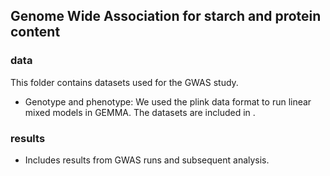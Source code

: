 ## Genome Wide Association for starch and protein content

### data
This folder contains datasets used for the GWAS study.

- Genotype and phenotype: We used the plink data format to run linear mixed models in GEMMA. The datasets are included in .

### results
- Includes results from GWAS runs and subsequent analysis.



